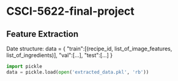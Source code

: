 # CSCI-5622-final-project

## Feature Extraction
Date structure:
data = {
    "train":[(recipe_id, list_of_image_features, list_of_ingredients)],
    "val":[...],
    "test":[...]
}


```python
import pickle
data = pickle.load(open('extracted_data.pkl', 'rb'))
```